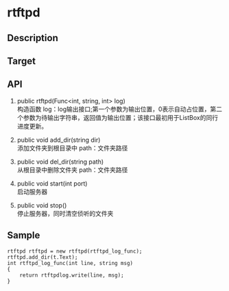 # rtftpd

## Description

## Target

## API
1. public rtftpd(Func<int, string, int> log)  
构造函数
log：log输出接口;第一个参数为输出位置，0表示自动占位置，第二个参数为待输出字符串，返回值为输出位置；该接口最初用于ListBox的同行进度更新。

2. public void add_dir(string dir)  
添加文件夹到根目录中
path：文件夹路径

3. public void del_dir(string path)  
从根目录中删除文件夹
path：文件夹路径

4. public void start(int port)  
启动服务器

5. public void stop()  
停止服务器，同时清空侦听的文件夹

## Sample
```
rtftpd rtftpd = new rtftpd(rtftpd_log_func);
rtftpd.add_dir(t.Text);
int rtftpd_log_func(int line, string msg)
{
    return rtftpdlog.write(line, msg);
}
```